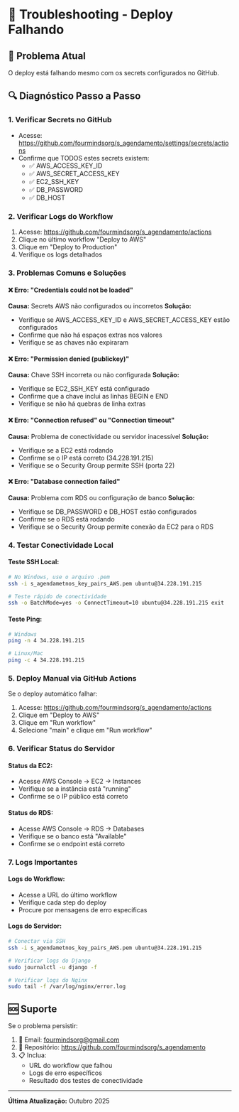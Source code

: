 # 🔧 Troubleshooting - Deploy Falhando

## 🚨 Problema Atual
O deploy está falhando mesmo com os secrets configurados no GitHub.

## 🔍 Diagnóstico Passo a Passo

### 1. Verificar Secrets no GitHub
- Acesse: https://github.com/fourmindsorg/s_agendamento/settings/secrets/actions
- Confirme que TODOS estes secrets existem:
  - ✅ AWS_ACCESS_KEY_ID
  - ✅ AWS_SECRET_ACCESS_KEY
  - ✅ EC2_SSH_KEY
  - ✅ DB_PASSWORD
  - ✅ DB_HOST

### 2. Verificar Logs do Workflow
1. Acesse: https://github.com/fourmindsorg/s_agendamento/actions
2. Clique no último workflow "Deploy to AWS"
3. Clique em "Deploy to Production"
4. Verifique os logs detalhados

### 3. Problemas Comuns e Soluções

#### ❌ Erro: "Credentials could not be loaded"
**Causa:** Secrets AWS não configurados ou incorretos
**Solução:**
- Verifique se AWS_ACCESS_KEY_ID e AWS_SECRET_ACCESS_KEY estão configurados
- Confirme que não há espaços extras nos valores
- Verifique se as chaves não expiraram

#### ❌ Erro: "Permission denied (publickey)"
**Causa:** Chave SSH incorreta ou não configurada
**Solução:**
- Verifique se EC2_SSH_KEY está configurado
- Confirme que a chave inclui as linhas BEGIN e END
- Verifique se não há quebras de linha extras

#### ❌ Erro: "Connection refused" ou "Connection timeout"
**Causa:** Problema de conectividade ou servidor inacessível
**Solução:**
- Verifique se a EC2 está rodando
- Confirme se o IP está correto (34.228.191.215)
- Verifique se o Security Group permite SSH (porta 22)

#### ❌ Erro: "Database connection failed"
**Causa:** Problema com RDS ou configuração de banco
**Solução:**
- Verifique se DB_PASSWORD e DB_HOST estão configurados
- Confirme se o RDS está rodando
- Verifique se o Security Group permite conexão da EC2 para o RDS

### 4. Testar Conectividade Local

#### Teste SSH Local:
```bash
# No Windows, use o arquivo .pem
ssh -i s_agendametnos_key_pairs_AWS.pem ubuntu@34.228.191.215

# Teste rápido de conectividade
ssh -o BatchMode=yes -o ConnectTimeout=10 ubuntu@34.228.191.215 exit
```

#### Teste Ping:
```bash
# Windows
ping -n 4 34.228.191.215

# Linux/Mac
ping -c 4 34.228.191.215
```

### 5. Deploy Manual via GitHub Actions

Se o deploy automático falhar:
1. Acesse: https://github.com/fourmindsorg/s_agendamento/actions
2. Clique em "Deploy to AWS"
3. Clique em "Run workflow"
4. Selecione "main" e clique em "Run workflow"

### 6. Verificar Status do Servidor

#### Status da EC2:
- Acesse AWS Console → EC2 → Instances
- Verifique se a instância está "running"
- Confirme se o IP público está correto

#### Status do RDS:
- Acesse AWS Console → RDS → Databases
- Verifique se o banco está "Available"
- Confirme se o endpoint está correto

### 7. Logs Importantes

#### Logs do Workflow:
- Acesse a URL do último workflow
- Verifique cada step do deploy
- Procure por mensagens de erro específicas

#### Logs do Servidor:
```bash
# Conectar via SSH
ssh -i s_agendametnos_key_pairs_AWS.pem ubuntu@34.228.191.215

# Verificar logs do Django
sudo journalctl -u django -f

# Verificar logs do Nginx
sudo tail -f /var/log/nginx/error.log
```

## 🆘 Suporte

Se o problema persistir:
1. 📧 Email: fourmindsorg@gmail.com
2. 🔗 Repositório: https://github.com/fourmindsorg/s_agendamento
3. 📋 Inclua:
   - URL do workflow que falhou
   - Logs de erro específicos
   - Resultado dos testes de conectividade

---
**Última Atualização:** Outubro 2025
